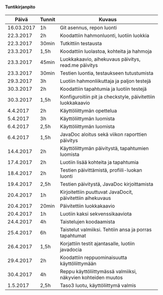 ﻿#### Tuntikirjanpito

Päivä | Tunnit | Kuvaus
--------------- | ----- | ------
16.03.2017 | 1h | Git asennus, repon luonti
22.3.2017 | 2h | Koodattiin hahmonluonti, luotiin luokkia
22.3.2017 | 30min | Tutkittiin testausta
23.3.2017 | 1,5h | Koodattiin luolastoa, kohteita ja hahmoja
23.3.2017 | 45min | Luokkakaavio, aihekuvaus päivitys, read.me päivitys
23.3.2017 | 30min | Testien luontia, testaukseen tutustumista
29.3.2017 | 3h | Luotiin hahmonliikuttaja ja paljon testejä
30.3.2017 | 2h | Koodattiin tapahtumia ja luotiin testejä
30.3.2017 | 1,5h | Konfiguroitiin pit ja checkstyle, päivitettiin luokkakaavio
4.4.2017 | 2h | Käyttöliittymän opettelua
5.4.2017 | 3h | Käyttöliittymän luomista
6.4.2017 | 2,5h | Käyttöliittymän luomista
6.4.2017 | 1,5h | JavaDoc aloitus sekä viikon raporttien päivitys
14.4.2017 | 2h | Käyttöliittymän päivitystä, tapahtumien luomista
17.4.2017 | 2h | Luotiin lisää kohteita ja tapahtumia
18.4.2017 | 2h | Testien päivittämistä, profiili-luokan luonti
19.4.2017 | 2,5h | Testien päivitystä, JavaDoc kirjoittamista
20.4.2017 | 1h | Kirjoitettiin puuttuvat JavaDocit, päivitettiin aihekuvaus
20.4.2017 | 20min | Päivitettiin luokkakaavio
20.4.2017 | 1h | Luotiin kaksi sekvenssikaaviota
24.4.2017 | 4h | Taistelujen koodaamista
25.4.2017 | 6h | Taistelut valmiiksi. Tehtiin ansa ja porras tapahtumat
26.4.2017 | 1,5h | Korjattiin testit ajantasalle, luotiin javadocia
29.4.2017 | 2h | Koodattiin reppuominaisuutta käyttöliittymään
30.4.2017 | 4h | Reppu käyttöliittymässä valmiiksi, näkyvien kohteiden muutos
1.5.2017 | 2,5h | Taso3 luotu, käyttöliittymä valmis